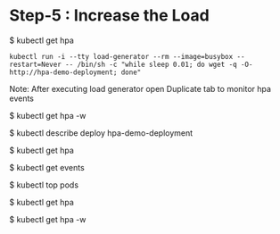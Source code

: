 Step-5 : Increase the Load
=
$ kubectl get hpa
```
kubectl run -i --tty load-generator --rm --image=busybox --restart=Never -- /bin/sh -c "while sleep 0.01; do wget -q -O- http://hpa-demo-deployment; done"
```
Note: After executing load generator open Duplicate tab to monitor hpa events

$ kubectl get hpa -w

$ kubectl describe deploy hpa-demo-deployment

$ kubectl get hpa

$ kubectl get events

$ kubectl top pods 

$ kubectl get hpa

$ kubectl get hpa -w 
